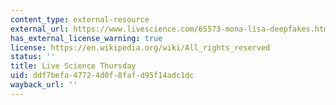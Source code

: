 ```yaml
---
content_type: external-resource
external_url: https://www.livescience.com/65573-mona-lisa-deepfakes.html
has_external_license_warning: true
license: https://en.wikipedia.org/wiki/All_rights_reserved
status: ''
title: Live Science Thursday
uid: ddf7befa-4772-4d0f-8faf-d95f14adc1dc
wayback_url: ''
---
```

